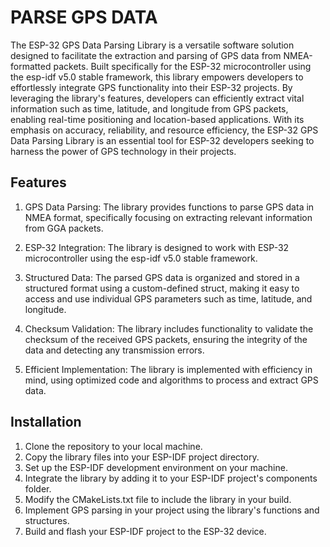 # PARSE GPS DATA
The ESP-32 GPS Data Parsing Library is a versatile software solution designed to facilitate the extraction and parsing of GPS data from NMEA-formatted packets. Built specifically for the ESP-32 microcontroller using the esp-idf v5.0 stable framework, this library empowers developers to effortlessly integrate GPS functionality into their ESP-32 projects. By leveraging the library's features, developers can efficiently extract vital information such as time, latitude, and longitude from GPS packets, enabling real-time positioning and location-based applications. With its emphasis on accuracy, reliability, and resource efficiency, the ESP-32 GPS Data Parsing Library is an essential tool for ESP-32 developers seeking to harness the power of GPS technology in their projects.

## Features
1. GPS Data Parsing: The library provides functions to parse GPS data in NMEA format, specifically focusing on extracting relevant information from GGA packets.

2. ESP-32 Integration: The library is designed to work with ESP-32 microcontroller using the esp-idf v5.0 stable framework. 

3. Structured Data: The parsed GPS data is organized and stored in a structured format using a custom-defined struct, making it easy to access and use individual GPS parameters such as time, latitude, and longitude.

4. Checksum Validation: The library includes functionality to validate the checksum of the received GPS packets, ensuring the integrity of the data and detecting any transmission errors.

5. Efficient Implementation: The library is implemented with efficiency in mind, using optimized code and algorithms to process and extract GPS data.

## Installation
1. Clone the repository to your local machine.
2. Copy the library files into your ESP-IDF project directory.
3. Set up the ESP-IDF development environment on your machine.
4. Integrate the library by adding it to your ESP-IDF project's components folder.
5. Modify the CMakeLists.txt file to include the library in your build.
6. Implement GPS parsing in your project using the library's functions and structures.
7. Build and flash your ESP-IDF project to the ESP-32 device.